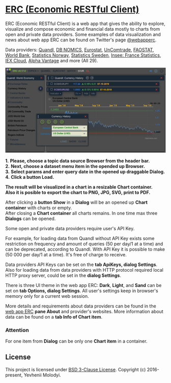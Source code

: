 # [ERC (Economic RESTful Client)](https://zhnzhn.github.io)
ERC (Economic RESTful Client) is a web app that gives the ability to explore, visualize and compose economic and financial data mostly to charts from open and private data providers. Some examples of data visualization and news about web app ERC can be found on Twitter's page [@webapperc](https://twitter.com/webapperc).   

Data providers: [Quandl](https://www.quandl.com), [DB NOMICS](https://db.nomics.world), [Eurostat](http://ec.europa.eu/eurostat/web/main/home), [UnComtrade](https://comtrade.un.org), [FAOSTAT](http://www.fao.org/faostat/en/#data/), [World Bank](https://data.worldbank.org/), [Statistics Norway](http://www.ssb.no/en), [Statistics Sweden](https://www.scb.se/en), [Insee: France Statistics](https://www.insee.fr/en/accueil), [IEX Cloud](https://iexcloud.io), [Alpha Vantage](https://www.alphavantage.co) and more (All 29).   

![alt text](screencast/erc-currency-example.png?raw=true "Currency History")

**1.** **Please, choose a topic data source Browser from the header bar.**  
**2.** **Next, choose a dataset menu item in the opended up Browser.**   
**3.** **Select params and enter query date in the opened up draggable Dialog.**   
**4.** **Click a button Load.**   

**The result will be visualized in a chart in a resizable Chart container.**  
**Also it is posible to export the chart to PNG, JPG, SVG, print to PDF.**  

After clicking a **button Show** in a **Dialog** will be an opened up **Chart container** with charts or empty.   
After closing a **Chart container** all charts remains. In one time max three **Dialogs** can be opened.

Some open and private data providers require user's API Key.   

For example, for loading data from Quandl without API Key exists some restriction on frequency and amount of queries (50 per day/1 at a time) and can be deprecated, according to Quandl.
With API Key it is possible to make (50 000 per day/1 at a time). It's free of charge to receive.  

Data providers API Keys can be set on the **tab ApiKeys, dialog Settings**. Also for loading data from data providers with HTTP protocol required local HTTP proxy server, could be set in the **dialog Settings**.  

There is three UI theme in the web app ERC: **Dark**, **Light**, and **Sand** can be set on **tab Options, dialog Settings**. All user's settings keep in browser's memory only for a current web session.  

More details and requirements about data providers can be found in the [web app ERC](https://zhnzhn.github.io) **pane About** and provider's websites. More information about data can be found on a **tab Info of Chart item**.  

### Attention
For one item from **Dialog** can be only one **Chart item** in a container.

## License
This project is licensed under [BSD 3-Clause License](http://opensource.org/licenses/BSD-3-Clause). Copyright (c) 2016-present, Yevhenii Molodyi.
